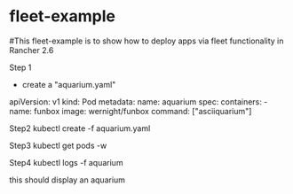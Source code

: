 # fleet-example

#This fleet-example is to show how to deploy apps via fleet functionality in Rancher 2.6

Step 1
- create a "aquarium.yaml"

apiVersion: v1
kind: Pod
metadata:
  name:  aquarium
  spec:
    containers:
	- name:  funbox
	  image: wernight/funbox
	  command:  ["asciiquarium"]

Step2
kubectl create -f aquarium.yaml

Step3
kubectl get pods -w

Step4
kubectl logs -f aquarium

this should display an aquarium
